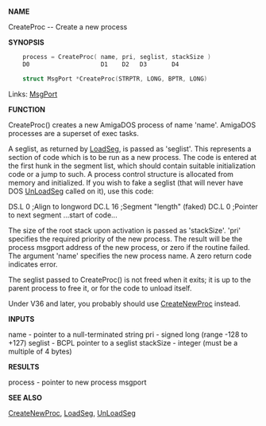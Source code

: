 
**NAME**


CreateProc -- Create a new process

**SYNOPSIS**

```c
    process = CreateProc( name, pri, seglist, stackSize )
    D0                    D1    D2   D3       D4

    struct MsgPort *CreateProc(STRPTR, LONG, BPTR, LONG)

```
Links: [MsgPort](_0099.md) 

**FUNCTION**

CreateProc() creates a new AmigaDOS process of name 'name'.  AmigaDOS
processes are a superset of exec tasks.

A seglist, as returned by [LoadSeg](LoadSeg.md), is passed as 'seglist'.
This represents a section of code which is to be run as a new
process. The code is entered at the first hunk in the segment list,
which should contain suitable initialization code or a jump to
such.  A process control structure is allocated from memory and
initialized.  If you wish to fake a seglist (that will never
have DOS [UnLoadSeg](UnLoadSeg.md) called on it), use this code:

DS.L    0   ;Align to longword
DC.L    16  ;Segment &#034;length&#034; (faked)
DC.L    0   ;Pointer to next segment
...start of code...

The size of the root stack upon activation is passed as
'stackSize'.  'pri' specifies the required priority of the new
process.  The result will be the process msgport address of the new
process, or zero if the routine failed.  The argument 'name'
specifies the new process name.  A zero return code indicates
error.

The seglist passed to CreateProc() is not freed when it exits; it
is up to the parent process to free it, or for the code to unload
itself.

Under V36 and later, you probably should use [CreateNewProc](CreateNewProc.md) instead.

**INPUTS**

name      - pointer to a null-terminated string
pri       - signed long (range -128 to +127)
seglist   - BCPL pointer to a seglist
stackSize - integer (must be a multiple of 4 bytes)

**RESULTS**

process   - pointer to new process msgport

**SEE ALSO**

[CreateNewProc](CreateNewProc.md), [LoadSeg](LoadSeg.md), [UnLoadSeg](UnLoadSeg.md)
